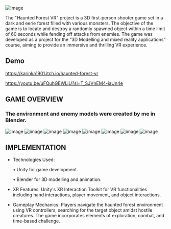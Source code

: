 ![image](https://github.com/karinka1901/HauntedForest-VR/assets/60856417/4a601ae4-e690-4eef-8607-726b4e506dc2)

The "Haunted Forest VR" project is a 3D first-person shooter game set in a dark and
eerie forest filled with various monsters. The objective of the game is to locate and
destroy a randomly spawned object within a time limit of 60 seconds while fending off
attacks from enemies. The game was developed as a project for the “3D Modelling and
mixed reality applications” course, aiming to provide an immersive and thrilling VR
experience.


## Demo

https://karinka1901.itch.io/haunted-forest-vr

https://youtu.be/uFQuhGEWLjU?si=T_SJVnEM4-iaUn4e


## GAME OVERVIEW

### The environment and enemy models were created by me in Blender.

![image](https://github.com/karinka1901/VR-Project/assets/60856417/fd9b8b8b-0d57-42e1-888a-c25ce3abf069)
![image](https://github.com/karinka1901/Haunted-Forest-VR-/assets/60856417/4944ac50-6eb2-4f3b-a3de-e22af115b36e)
![image](https://github.com/karinka1901/VR-Project/assets/60856417/7d2ea8c8-7184-47fc-8478-56e0f364e5fd)
![image](https://github.com/karinka1901/VR-Project/assets/60856417/fcc7e3f6-40ac-4ebf-bad2-604a8c0ddf24)
![image](https://github.com/karinka1901/VR-Project/assets/60856417/f8eaf0f8-91a4-4364-828b-82322cc2fab1)
![image](https://github.com/karinka1901/VR-Project/assets/60856417/f59cf13a-b803-47fd-a3dc-53ca710ed80e)
![image](https://github.com/karinka1901/VR-Project/assets/60856417/b7c07818-214d-4db0-b1b9-5ece05929dbe)
![image](https://github.com/karinka1901/VR-Project/assets/60856417/366fd2b1-9742-46c1-80f4-af21a8b7c343)




## IMPLEMENTATION

- Technologies Used:

    • Unity for game development.

    •  Blender for 3D modelling and animation.
- XR Features: Unity's XR Interaction Toolkit for VR functionalities including hand interactions, player movement, and object interactions.
- Gameplay Mechanics: Players navigate the haunted forest environment using VR controllers, searching for the target object amidst hostile creatures. The game incorporates elements of exploration, combat, and time-based challenge.

